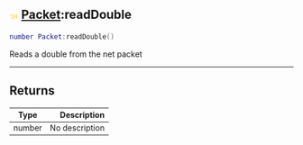 ## ![shared](../../.gitbook/assets/shared.png) [Packet](./readme/packet.md):readDouble

```lua
number Packet:readDouble()
```

Reads a double from the net packet

------
## Returns

| Type   | Description |
| ------ | ----------: |
| number | No description |

